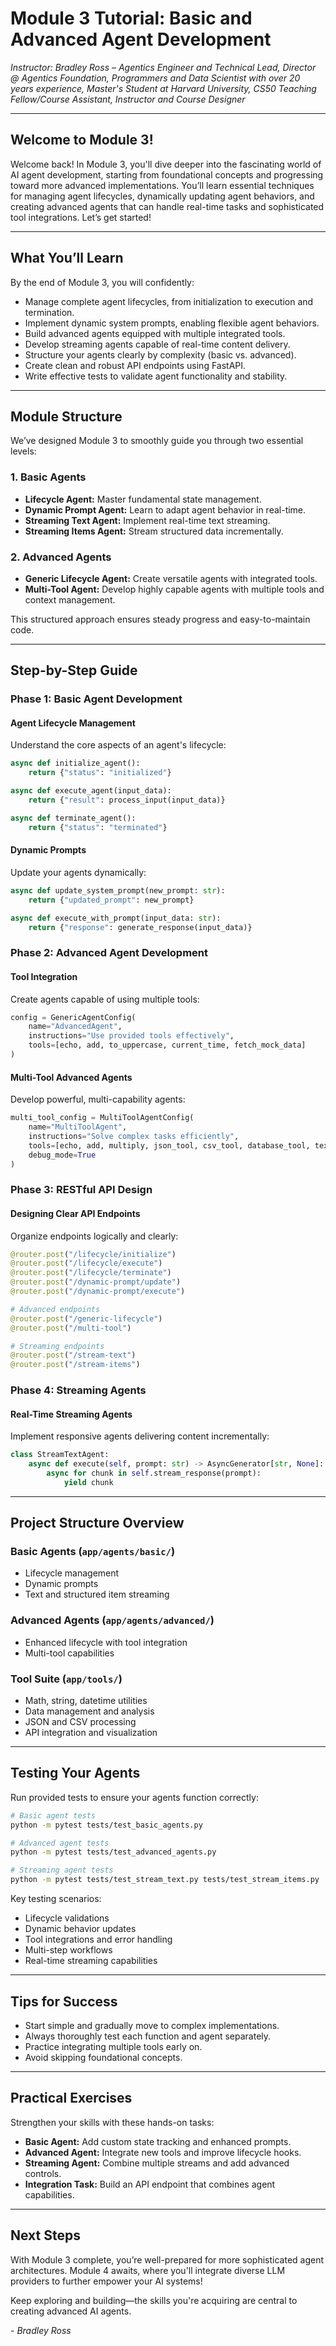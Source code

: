 # Module 3 Tutorial: Basic and Advanced Agent Development

*Instructor: Bradley Ross – Agentics Engineer and Technical Lead, Director @ Agentics Foundation, Programmers and Data Scientist with over 20 years experience, Master's Student at Harvard University, CS50 Teaching Fellow/Course Assistant,  Instructor and Course Designer* 

---

## Welcome to Module 3!

Welcome back! In Module 3, you'll dive deeper into the fascinating world of AI agent development, starting from foundational concepts and progressing toward more advanced implementations. You’ll learn essential techniques for managing agent lifecycles, dynamically updating agent behaviors, and creating advanced agents that can handle real-time tasks and sophisticated tool integrations. Let’s get started!

---

## What You’ll Learn

By the end of Module 3, you will confidently:

- Manage complete agent lifecycles, from initialization to execution and termination.
- Implement dynamic system prompts, enabling flexible agent behaviors.
- Build advanced agents equipped with multiple integrated tools.
- Develop streaming agents capable of real-time content delivery.
- Structure your agents clearly by complexity (basic vs. advanced).
- Create clean and robust API endpoints using FastAPI.
- Write effective tests to validate agent functionality and stability.

---

## Module Structure

We’ve designed Module 3 to smoothly guide you through two essential levels:

### 1. Basic Agents
- **Lifecycle Agent:** Master fundamental state management.
- **Dynamic Prompt Agent:** Learn to adapt agent behavior in real-time.
- **Streaming Text Agent:** Implement real-time text streaming.
- **Streaming Items Agent:** Stream structured data incrementally.

### 2. Advanced Agents
- **Generic Lifecycle Agent:** Create versatile agents with integrated tools.
- **Multi-Tool Agent:** Develop highly capable agents with multiple tools and context management.

This structured approach ensures steady progress and easy-to-maintain code.

---

## Step-by-Step Guide

### Phase 1: Basic Agent Development

#### Agent Lifecycle Management
Understand the core aspects of an agent's lifecycle:
```python
async def initialize_agent():
    return {"status": "initialized"}

async def execute_agent(input_data):
    return {"result": process_input(input_data)}

async def terminate_agent():
    return {"status": "terminated"}
```

#### Dynamic Prompts
Update your agents dynamically:
```python
async def update_system_prompt(new_prompt: str):
    return {"updated_prompt": new_prompt}

async def execute_with_prompt(input_data: str):
    return {"response": generate_response(input_data)}
```

### Phase 2: Advanced Agent Development

#### Tool Integration
Create agents capable of using multiple tools:
```python
config = GenericAgentConfig(
    name="AdvancedAgent",
    instructions="Use provided tools effectively",
    tools=[echo, add, to_uppercase, current_time, fetch_mock_data]
)
```

#### Multi-Tool Advanced Agents
Develop powerful, multi-capability agents:
```python
multi_tool_config = MultiToolAgentConfig(
    name="MultiToolAgent",
    instructions="Solve complex tasks efficiently",
    tools=[echo, add, multiply, json_tool, csv_tool, database_tool, text_analysis_tool, api_tool, visualization_tool],
    debug_mode=True
)
```

### Phase 3: RESTful API Design

#### Designing Clear API Endpoints
Organize endpoints logically and clearly:
```python
@router.post("/lifecycle/initialize")
@router.post("/lifecycle/execute")
@router.post("/lifecycle/terminate")
@router.post("/dynamic-prompt/update")
@router.post("/dynamic-prompt/execute")

# Advanced endpoints
@router.post("/generic-lifecycle")
@router.post("/multi-tool")

# Streaming endpoints
@router.post("/stream-text")
@router.post("/stream-items")
```

### Phase 4: Streaming Agents

#### Real-Time Streaming Agents
Implement responsive agents delivering content incrementally:
```python
class StreamTextAgent:
    async def execute(self, prompt: str) -> AsyncGenerator[str, None]:
        async for chunk in self.stream_response(prompt):
            yield chunk
```

---

## Project Structure Overview

### Basic Agents (`app/agents/basic/`)
- Lifecycle management
- Dynamic prompts
- Text and structured item streaming

### Advanced Agents (`app/agents/advanced/`)
- Enhanced lifecycle with tool integration
- Multi-tool capabilities

### Tool Suite (`app/tools/`)
- Math, string, datetime utilities
- Data management and analysis
- JSON and CSV processing
- API integration and visualization

---

## Testing Your Agents

Run provided tests to ensure your agents function correctly:
```bash
# Basic agent tests
python -m pytest tests/test_basic_agents.py

# Advanced agent tests
python -m pytest tests/test_advanced_agents.py

# Streaming agent tests
python -m pytest tests/test_stream_text.py tests/test_stream_items.py
```

Key testing scenarios:
- Lifecycle validations
- Dynamic behavior updates
- Tool integrations and error handling
- Multi-step workflows
- Real-time streaming capabilities

---

## Tips for Success

- Start simple and gradually move to complex implementations.
- Always thoroughly test each function and agent separately.
- Practice integrating multiple tools early on.
- Avoid skipping foundational concepts.

---

## Practical Exercises

Strengthen your skills with these hands-on tasks:

- **Basic Agent:** Add custom state tracking and enhanced prompts.
- **Advanced Agent:** Integrate new tools and improve lifecycle hooks.
- **Streaming Agent:** Combine multiple streams and add advanced controls.
- **Integration Task:** Build an API endpoint that combines agent capabilities.

---

## Next Steps

With Module 3 complete, you’re well-prepared for more sophisticated agent architectures. Module 4 awaits, where you'll integrate diverse LLM providers to further empower your AI systems!

Keep exploring and building—the skills you're acquiring are central to creating advanced AI agents.

*- Bradley Ross*

